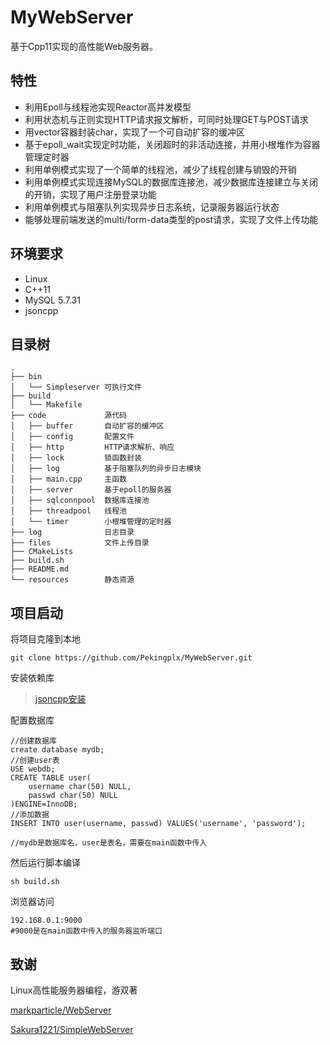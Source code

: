 # MyWebServer
基于Cpp11实现的高性能Web服务器。
## 特性
- 利用Epoll与线程池实现Reactor高并发模型
- 利用状态机与正则实现HTTP请求报文解析，可同时处理GET与POST请求
- 用vector容器封装char，实现了一个可自动扩容的缓冲区
- 基于epoll_wait实现定时功能，关闭超时的非活动连接，并用小根堆作为容器管理定时器
- 利用单例模式实现了一个简单的线程池，减少了线程创建与销毁的开销
- 利用单例模式实现连接MySQL的数据库连接池，减少数据库连接建立与关闭的开销，实现了用户注册登录功能
- 利用单例模式与阻塞队列实现异步日志系统，记录服务器运行状态
- 能够处理前端发送的multi/form-data类型的post请求，实现了文件上传功能
## 环境要求
- Linux
- C++11
- MySQL 5.7.31
- jsoncpp 
## 目录树
```
.
├── bin
│   └── Simpleserver 可执行文件
├── build
│   └── Makefile
├── code             源代码
│   ├── buffer       自动扩容的缓冲区
│   ├── config       配置文件
│   ├── http         HTTP请求解析、响应
│   ├── lock         锁函数封装
│   ├── log          基于阻塞队列的异步日志模块
│   ├── main.cpp     主函数
│   ├── server       基于epoll的服务器
│   ├── sqlconnpool  数据库连接池
│   ├── threadpool   线程池
│   └── timer        小根堆管理的定时器
├── log              日志目录
├── files            文件上传目录
├── CMakeLists
├── build.sh
├── README.md
└── resources        静态资源
```
## 项目启动
将项目克隆到本地
```
git clone https://github.com/Pekingplx/MyWebServer.git
```
安装依赖库

> [jsoncpp安装](https://blog.csdn.net/qq_44299067/article/details/121929266)

配置数据库

```
//创建数据库
create database mydb;
//创建user表
USE webdb;
CREATE TABLE user(
    username char(50) NULL,
    passwd char(50) NULL
)ENGINE=InnoDB;
//添加数据
INSERT INTO user(username, passwd) VALUES('username', 'password');

//mydb是数据库名，user是表名，需要在main函数中传入
```
然后运行脚本编译
```
sh build.sh
```
浏览器访问
```
192.168.0.1:9000
#9000是在main函数中传入的服务器监听端口
```

## 致谢
Linux高性能服务器编程，游双著

[markparticle/WebServer](https://github.com/markparticle/WebServer)

[Sakura1221/SimpleWebServer](https://github.com/Sakura1221/SimpleWebServer) 